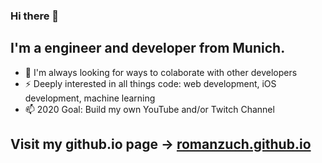 ### Hi there 👋

## I'm a engineer and developer from Munich.

- 💬 I'm always looking for ways to colaborate with other developers
- ⚡ Deeply interested in all things code: web development, iOS development, machine learning 
- 📫 2020 Goal: Build my own YouTube and/or Twitch Channel 

## Visit my github.io page &rarr; [romanzuch.github.io](https://romanzuch.github.io/)

<!--
**romanzuch/romanzuch** is a ✨ _special_ ✨ repository because its `README.md` (this file) appears on your GitHub profile.

Here are some ideas to get you started:

- 🔭 I’m currently working on ...
- 🌱 I’m currently learning ...
- 👯 I’m looking to collaborate on ...
- 🤔 I’m looking for help with ...
- 💬 Ask me about ...
- 📫 How to reach me: ...
- 😄 Pronouns: ...
- ⚡ Fun fact: ...
-->
